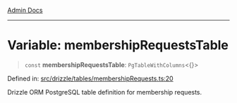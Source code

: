 [Admin Docs](/)

***

# Variable: membershipRequestsTable

> `const` **membershipRequestsTable**: `PgTableWithColumns`\<\{\}\>

Defined in: [src/drizzle/tables/membershipRequests.ts:20](https://github.com/NishantSinghhhhh/talawa-api/blob/cecfd40a68e5e0e9c8a0b8efd045a3c4381a2c01/src/drizzle/tables/membershipRequests.ts#L20)

Drizzle ORM PostgreSQL table definition for membership requests.
